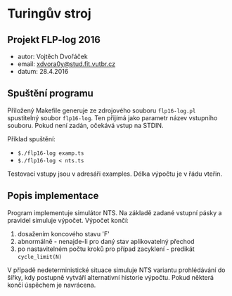 Turingův stroj
==============
Projekt FLP-log 2016
--------------------

* autor: Vojtěch Dvořáček
* email: xdvora0y@stud.fit.vutbr.cz
* datum: 28.4.2016

Spuštění programu
-----------------

Přiložený Makefile generuje ze zdrojového souboru `flp16-log.pl` spustitelný soubor
`flp16-log`. Ten přijímá jako parametr název vstupního souboru.
Pokud není zadán, očekává vstup na STDIN.

Příklad spuštění: 

* `$./flp16-log examp.ts`
* `$./flp16-log < nts.ts`

Testovací vstupy jsou v adresáři examples.
Délka výpočtu je v řádu vteřin.

Popis implementace
------------------

Program implementuje simulátor NTS. Na základě zadané vstupní pásky a pravidel simuluje výpočet.
Výpočet končí:

1. dosažením koncového stavu 'F'
2. abnormálně - nenajde-li pro daný stav aplikovatelný přechod
3. po nastavitelném počtu kroků pro případ zacyklení - predikát `cycle_limit(N)`

V případě nedeterministické situace simuluje NTS variantu prohlédávání do šířky, kdy postupně vytváří
alternativní historie výpočtu. Pokud některá končí úspěchem je navrácena.

